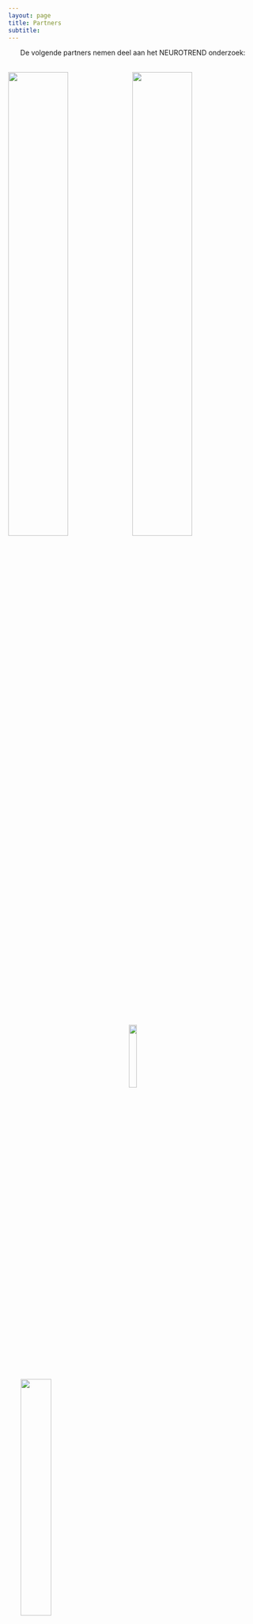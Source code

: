 ```yaml
---
layout: page
title: Partners
subtitle:
---
```





<div align="center"> 
<p>
De volgende partners nemen deel aan het NEUROTREND onderzoek:
</p>
</div>

<br>
<img src="{{ 'img/tuelogo.png' | relative_url }}" style= "width:49%" />
<img src="{{ 'img/kempenhaeghelogo.png' | relative_url }}" style= "width:49%" />
<p style="text-align: center;">
<img src="{{ 'img/philipslogo.png' | relative_url }}" style= "width:18%" />
</p>
<p>
<img src="{{ 'img/hoboheeze_logo.png' | relative_url }}" style= "width:35%; margin-left:5%;" />
<img src="{{ 'img/eindhovenenginelogo.png' | relative_url }}" style= "width:35%; margin-left: 95%;" />
</p>